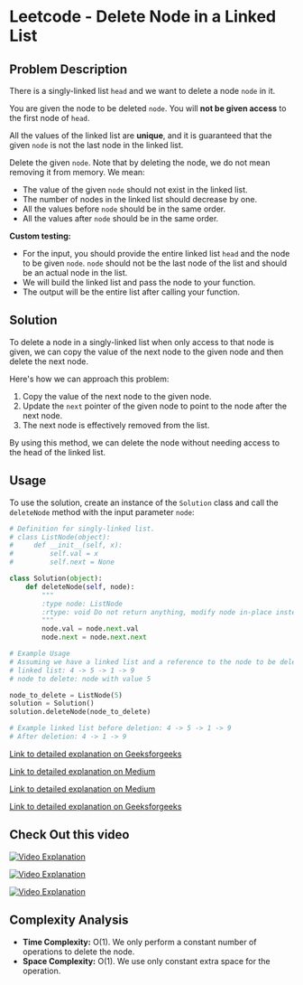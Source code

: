 # Leetcode - Delete Node in a Linked List

## Problem Description

There is a singly-linked list `head` and we want to delete a node `node` in it.

You are given the node to be deleted `node`. You will **not be given access** to the first node of `head`.

All the values of the linked list are **unique**, and it is guaranteed that the given `node` is not the last node in the linked list.

Delete the given `node`. Note that by deleting the node, we do not mean removing it from memory. We mean:

- The value of the given `node` should not exist in the linked list.
- The number of nodes in the linked list should decrease by one.
- All the values before `node` should be in the same order.
- All the values after `node` should be in the same order.

**Custom testing:**

- For the input, you should provide the entire linked list `head` and the node to be given `node`. `node` should not be the last node of the list and should be an actual node in the list.
- We will build the linked list and pass the node to your function.
- The output will be the entire list after calling your function.

## Solution

To delete a node in a singly-linked list when only access to that node is given, we can copy the value of the next node to the given node and then delete the next node.

Here's how we can approach this problem:

1. Copy the value of the next node to the given node.
2. Update the `next` pointer of the given node to point to the node after the next node.
3. The next node is effectively removed from the list.

By using this method, we can delete the node without needing access to the head of the linked list.

## Usage

To use the solution, create an instance of the `Solution` class and call the `deleteNode` method with the input parameter `node`:

```python
# Definition for singly-linked list.
# class ListNode(object):
#     def __init__(self, x):
#         self.val = x
#         self.next = None

class Solution(object):
    def deleteNode(self, node):
        """
        :type node: ListNode
        :rtype: void Do not return anything, modify node in-place instead.
        """
        node.val = node.next.val
        node.next = node.next.next

# Example Usage
# Assuming we have a linked list and a reference to the node to be deleted:
# linked list: 4 -> 5 -> 1 -> 9
# node to delete: node with value 5

node_to_delete = ListNode(5)
solution = Solution()
solution.deleteNode(node_to_delete)
```

```python
# Example linked list before deletion: 4 -> 5 -> 1 -> 9
# After deletion: 4 -> 1 -> 9
```

[Link to detailed explanation on Geeksforgeeks](https://www.geeksforgeeks.org/data-structures/linked-list/)


[Link to detailed explanation on Medium](https://karlmatthes.medium.com/abstract-data-types-starting-with-nodes-and-linked-lists-6e7975aa776f)


[Link to detailed explanation on Medium](https://towardsdatascience.com/linked-list-implementation-guide-16ed67be18e4)


[Link to detailed explanation on Geeksforgeeks](https://www.geeksforgeeks.org/delete-a-node-from-linked-list-without-head-pointer/)


## Check Out this video

[![Video Explanation](https://img.youtube.com/vi/Cg0VR2Io1Rk/mqdefault.jpg)](https://youtu.be/Cg0VR2Io1Rk)


[![Video Explanation](https://img.youtube.com/vi/ruat4x3OwQc/mqdefault.jpg)](https://youtu.be/ruat4x3OwQc)


[![Video Explanation](https://img.youtube.com/vi/bJPmNKMtjdk/mqdefault.jpg)](https://youtu.be/bJPmNKMtjdk)


## Complexity Analysis

- **Time Complexity:** O(1). We only perform a constant number of operations to delete the node.
- **Space Complexity:** O(1). We use only constant extra space for the operation.